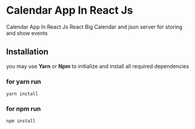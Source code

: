 # Calendar App In React Js

Calendar App In React Js React Big Calendar  and json server for storing and show events

## Installation

you may use **Yarn** or **Npm** to initialize and install all required dependencies

### for yarn run 

`yarn install` 

### for npm run 

`npm install` 

